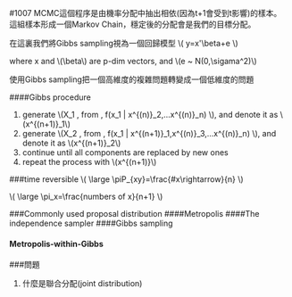 #1007
MCMC這個程序是由機率分配中抽出相依(因為t+1會受到t影響)的樣本。
這組樣本形成一個Markov Chain，穩定後的分配會是我們的目標分配。

在這裏我們將Gibbs sampling視為一個回歸模型
\\(
y=x'\beta+e
\\)

where x and \\(\beta\\) are p-dim vectors, and \\(e ~ N(0,\sigama^2)\\)


使用Gibbs sampling把一個高維度的複雜問題轉變成一個低維度的問題

####Gibbs procedure
1. generate \\(X_1 \, from \, f(x_1 | x^{(n)}_2,...x^{(n)}_n) \\), and denote it as \\(x^{(n+1)}_1\\)
2. generate \\(X_2 \, from \, f(x_1 | x^{(n+1)}_1,x^{(n)}_3,...x^{(n)}_n) \\), and denote it as \\(x^{(n+1)}_2\\)
3. continue until all components are replaced by new ones
4. repeat the process with \\(x^{(n+1)}\\)

###time reversible
\\(
\large \piP_{xy}=\frac{#x\rightarrow}{n}
\\)


\\(
\large \pi_x=\frac{numbers of x}{n+1}
\\)

###Commonly used proposal distribution
####Metropolis
####The independence sampler
####Gibbs sampling
#### Metropolis-within-Gibbs

###問題
1. 什麼是聯合分配(joint distribution)